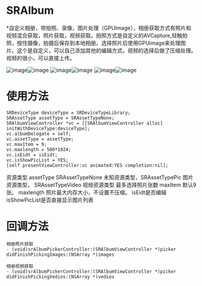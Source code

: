 # SRAlbum
*自定义相册，带拍照、录像，图片处理（GPUImage），相册获取方式有照片和视频混合获取，照片获取，视频获取。拍照方式是自定义的AVCapture,轻触拍照，按住摄像，拍摄后保存到本地相册。选择照片后使用GPUimage来处理图片。这个是自定义，可以自己添加其他的编辑方式，视频的选择后做了压缩处理。视频的很小，可以直接上传。


![image](https://github.com/sfldzh/SRAlbum/blob/master/IMG_0630.PNG?raw=true)![image](https://github.com/sfldzh/SRAlbum/blob/master/IMG_0631.PNG?raw=true)
![image](https://github.com/sfldzh/SRAlbum/blob/master/IMG_0611.PNG?raw=true)![image](https://github.com/sfldzh/SRAlbum/blob/master/IMG_0612.PNG?raw=true)
![image](https://github.com/sfldzh/SRAlbum/blob/master/IMG_0610.PNG?raw=true)![image](https://github.com/sfldzh/SRAlbum/blob/master/IMG_0632.PNG?raw=true)


# 使用方法
    SRDeviceType deviceType = SRDeviceTypeLibrary;
    SRAssetType assetType = SRAssetTypeNone;
    SRAlbumViewController *vc = [[SRAlbumViewController alloc] initWithDeviceType:deviceType];
    vc.albumDelegate = self;
    vc.assetType = assetType;
    vc.maxItem = 9;
    vc.maxlength = 500*1024;
    vc.isEidt = isEidt;
    vc.isShowPicList = YES;
    [self presentViewController:vc animated:YES completion:nil];
    
资源类型   assetType  SRAssetTypeNone 未知资源类型，SRAssetTypePic 图片资源类型， SRAssetTypeVideo 视频资源类型
 最多选择照片张数 maxItem 默认9张。
 maxlength 照片最大内存大小，不设置不压缩。
 isEidt是否编辑
 isShowPicList是否直接显示图片列表
 
# 回调方法
    相册照片获取
    - (void)srAlbumPickerController:(SRAlbumViewController *)picker didFinishPickingImages:(NSArray *)images
    
    相册视频获取
    - (void)srAlbumPickerController:(SRAlbumViewController *)picker didFinishPickingVedios:(NSArray *)vedios
